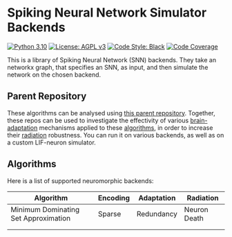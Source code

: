 # Spiking Neural Network Simulator Backends

[![Python 3.10](https://img.shields.io/badge/python-3.10-blue.svg)](https://www.python.org/downloads/release/python-3106/)
[![License: AGPL v3](https://img.shields.io/badge/License-AGPL_v3-blue.svg)](https://www.gnu.org/licenses/agpl-3.0)
[![Code Style: Black](https://img.shields.io/badge/code%20style-black-000000.svg)](https://github.com/ambv/black)
[![Code Coverage](https://codecov.io/gh/a-t-0/snn/branch/main/graph/badge.svg)](https://codecov.io/gh/a-t-0/snnalgorithms)

This is a library of Spiking Neural Network (SNN) backends. They take an networkx
graph, that specifies an SNN, as input, and then simulate the network on the
chosen backend.

## Parent Repository

These algorithms can be analysed using
[this parent repository].
Together, these repos can be used to investigate the effectivity of various
[brain-adaptation] mechanisms applied to these [algorithms], in order to increase
their [radiation] robustness. You can run it on various backends, as well as on
a custom LIF-neuron simulator.

## Algorithms

Here is a list of supported neuromorphic backends:

| Algorithm                            | Encoding | Adaptation | Radiation    |
| ------------------------------------ | -------- | ---------- | ------------ |
| Minimum Dominating Set Approximation | Sparse   | Redundancy | Neuron Death |
|                                      |          |            |              |
|                                      |          |            |              |

<!-- Un-wrapped URL's (Badges and Hyperlinks) -->

[algorithms]: https://github.com/a-t-0/snnalgos
[brain-adaptation]: https://github.com/a-t-0/snnadaptation
[radiation]: https://github.com/a-t-0/snnradiation
[this parent repository]: https://github.com/a-t-0/snncompare
